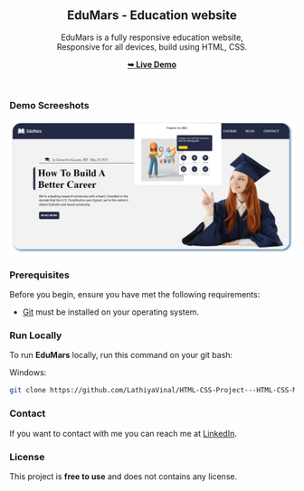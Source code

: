 <div align="center">

  <br />

  <h2 align="center">EduMars - Education website</h2>

  EduMars is a fully responsive education website, <br />Responsive for all devices, build using HTML, CSS.

  <a href="https://edumarsuni.netlify.app"><strong>➥ Live Demo</strong></a>

</div>

<br />

### Demo Screeshots

![Screenshot](screen.png)

### Prerequisites

Before you begin, ensure you have met the following requirements:

* [Git](https://git-scm.com/downloads "Download Git") must be installed on your operating system.

### Run Locally

To run **EduMars** locally, run this command on your git bash:

Windows:

```bash
git clone https://github.com/LathiyaVinal/HTML-CSS-Project---HTML-CSS-Mini-Project---7cjnjtjt2v1c.git
```

### Contact

If you want to contact with me you can reach me at [LinkedIn](https://www.linkedin.com/in/vinal-lathiya-699498119/).

### License

This project is **free to use** and does not contains any license.
